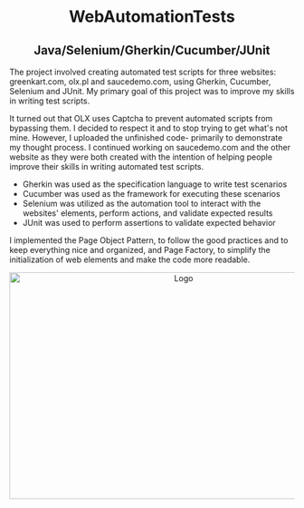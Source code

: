 <h1 align="center">WebAutomationTests</h1>
<h2 align="center">Java/Selenium/Gherkin/Cucumber/JUnit</h2>


The project involved creating automated test scripts for three websites: greenkart.com, olx.pl and saucedemo.com, using Gherkin, Cucumber, Selenium and JUnit. My primary goal of this project was to improve my skills in writing test scripts.

It turned out that OLX uses Captcha to prevent automated scripts from bypassing them. I decided to respect it and to stop trying to get what's not mine. However, I uploaded the unfinished code- primarily to demonstrate my thought process. 
I continued working on saucedemo.com and the other website as they were both created with the intention of helping people improve their skills in writing automated test scripts.

- Gherkin was used as the specification language to write test scenarios
- Cucumber was used as the framework for executing these scenarios 
- Selenium was utilized as the automation tool to interact with the websites' elements, perform actions, and validate expected results 
- JUnit was used to perform assertions to validate expected behavior

I implemented the Page Object Pattern, to follow the good practices and to keep everything nice and organized, and Page Factory, to simplify the initialization of web elements and make the code more readable.


<p align="center"><img src="sample img" alt="Logo" width="600" height="400"></p>
